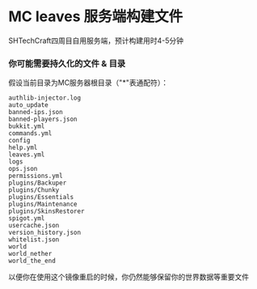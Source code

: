 # MC leaves 服务端构建文件
SHTechCraft四周目自用服务端，预计构建用时4-5分钟

### 你可能需要持久化的文件 & 目录
假设当前目录为MC服务器根目录（"*"表通配符）：
```
authlib-injector.log
auto_update
banned-ips.json
banned-players.json
bukkit.yml
commands.yml
config
help.yml
leaves.yml
logs
ops.json
permissions.yml
plugins/Backuper
plugins/Chunky
plugins/Essentials
plugins/Maintenance
plugins/SkinsRestorer
spigot.yml
usercache.json
version_history.json
whitelist.json
world
world_nether
world_the_end
```
以便你在使用这个镜像重启的时候，你仍然能够保留你的世界数据等重要文件